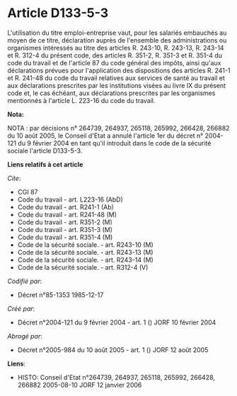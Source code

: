 # Article D133-5-3

L'utilisation du titre emploi-entreprise vaut, pour les salariés embauchés au moyen de ce titre, déclaration auprès de
l'ensemble des administrations ou organismes intéressés au titre des articles R. 243-10, R. 243-13, R. 243-14 et R. 312-4 du
présent code, des articles R. 351-2, R. 351-3 et R. 351-4 du code du travail et de l'article 87 du code général des impôts,
ainsi qu'aux déclarations prévues pour l'application des dispositions des articles R. 241-1 et R. 241-48 du code du travail
relatives aux services de santé au travail et aux déclarations prescrites par les institutions visées au livre IX du présent
code et, le cas échéant, aux déclarations prescrites par les organismes mentionnés à l'article L. 223-16 du code du travail.

**Nota:**

NOTA : par décisions n° 264739, 264937, 265118, 265992, 266428, 266882 du 10 août 2005, le Conseil d'Etat a annulé l'article
1er du décret n° 2004-121 du 9 février 2004 en tant qu'il introduit dans le code de la sécurité sociale l'article D133-5-3.

**Liens relatifs à cet article**

_Cite_:

  - CGI 87
  - Code du travail - art. L223-16 (AbD)
  - Code du travail - art. R241-1 (Ab)
  - Code du travail - art. R241-48 (M)
  - Code du travail - art. R351-2 (M)
  - Code du travail - art. R351-3 (M)
  - Code du travail - art. R351-4 (M)
  - Code de la sécurité sociale. - art. R243-10 (M)
  - Code de la sécurité sociale. - art. R243-13 (M)
  - Code de la sécurité sociale. - art. R243-14 (M)
  - Code de la sécurité sociale. - art. R312-4 (V)

_Codifié par_:

  - Décret n°85-1353 1985-12-17

_Créé par_:

  - Décret n°2004-121 du 9 février 2004 - art. 1 () JORF 10 février 2004

_Abrogé par_:

  - Décret n°2005-984 du 10 août 2005 - art. 1 () JORF 12 août 2005

**Liens**:

  - HISTO: Conseil d'Etat n°264739, 264937, 265118, 265992, 266428, 266882 2005-08-10 JORF 12 janvier 2006
